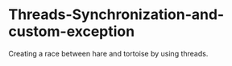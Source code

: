 # Threads-Synchronization-and-custom-exception
Creating a race between hare and tortoise by using threads.
